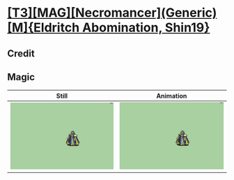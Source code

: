 # [\[T3\]\[MAG\]\[Necromancer\]\(Generic\)\[M\]{Eldritch Abomination, Shin19}](../)

## Credit


	
## Magic

| Still | Animation |
| :---: | :-------: |
| ![Magic still](./Magic_000.png) | ![Magic animation](./Magic.gif) |

